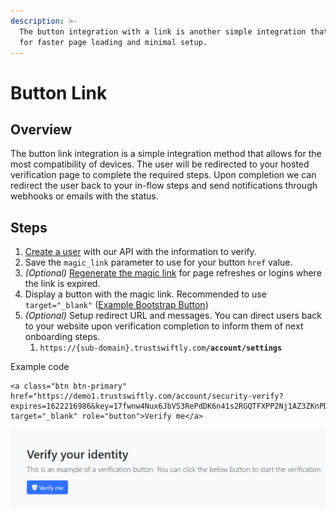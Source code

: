 ```yaml
---
description: >-
  The button integration with a link is another simple integration that allows
  for faster page loading and minimal setup.
---
```


# Button Link

## Overview

The button link integration is a simple integration method that allows for the most compatibility of devices. The user will be redirected to your hosted verification page to complete the required steps. Upon completion we can redirect the user back to your in-flow steps and send notifications through webhooks or emails with the status.

## Steps

1. [Create a user](https://docs.trustswiftly.com/users#create-user) with our API with the information to verify.
2. Save the `magic_link` parameter to use for your button `href` value. 
3. _\(Optional\)_ [Regenerate the magic link](https://docs.trustswiftly.com/users#get-magic-link) for page refreshes or logins where the link is expired.
4. Display a button with the magic link. Recommended to use `target="_blank"` \([Example Bootstrap Button](https://www.tutorialrepublic.com/twitter-bootstrap-button-generator.php)\)
5. _\(Optional\)_ Setup redirect URL and messages. You can direct users back to your website upon verification completion to inform them of next onboarding steps.
   1. `https://{sub-domain}.trustswiftly.com`**`/account/settings`**

Example code

```markup
<a class="btn btn-primary" href="https://demo1.trustswiftly.com/account/security-verify?expires=1622216986&key=17fwnw4Nux6JbVS3RePdDK6n41s2RGQTFXPP2Nj1AZ3ZKnPDD60RQ&signature=ea4da5121e023df8a9c7dfbfa715a56dc1ee3e55e5ef0d7e4986f22a72fb7cc2" target="_blank" role="button">Verify me</a>
```

![Example Verification Button](.gitbook/assets/image%20%2819%29.png)

